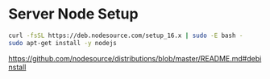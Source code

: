 # Server Node Setup

```sh
curl -fsSL https://deb.nodesource.com/setup_16.x | sudo -E bash -
sudo apt-get install -y nodejs
```

https://github.com/nodesource/distributions/blob/master/README.md#debinstall
